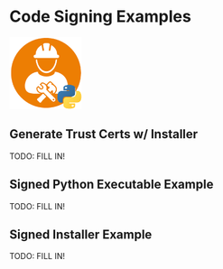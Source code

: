 # Code Signing Examples
![distbuilder logo](https://raw.githubusercontent.com/BuvinJT/distbuilder/master/docs/img/distbuilder128.png)

## Generate Trust Certs w/ Installer

TODO: FILL IN!

## Signed Python Executable Example
TODO: FILL IN!

## Signed Installer Example

TODO: FILL IN!

